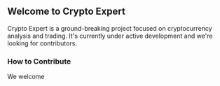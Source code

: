 ## Welcome to Crypto Expert
Crypto Expert is a ground-breaking project focused on cryptocurrency analysis and trading. It's currently under active development and we're looking for contributors.

### How to Contribute
We welcome